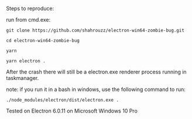 Steps to reproduce:

run from cmd.exe:

`git clone https://github.com/shahrouzz/electron-win64-zombie-bug.git`

`cd electron-win64-zombie-bug`

`yarn`

`yarn electron .`

After the crash there will still be a electron.exe renderer process running in taskmanager.

note: if you run it in a bash in windows, use the following command to run:

`./node_modules/electron/dist/electron.exe .`

Tested on Electron 6.0.11 on Microsoft Windows 10 Pro 